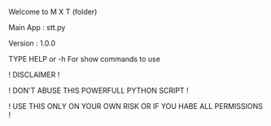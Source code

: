 Welcome to M X T (folder)

Main App : stt.py

Version : 1.0.0

TYPE HELP or -h For show commands to use

! DISCLAIMER !

! DON'T ABUSE THIS POWERFULL PYTHON SCRIPT !

! USE THIS ONLY ON YOUR OWN RISK OR IF YOU HABE ALL PERMISSIONS !
